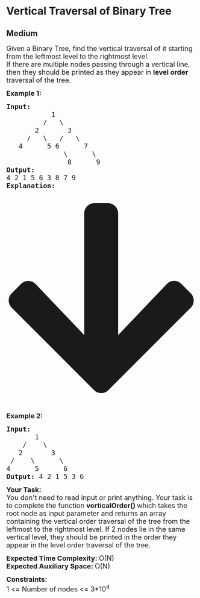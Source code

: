 # Vertical Traversal of Binary Tree
## Medium
<div class="problems_problem_content__Xm_eO"><p><span style="font-size:18px">Given a Binary Tree, find the vertical traversal of it starting from the leftmost level to the rightmost level.<br>
If there are multiple nodes passing through a vertical line, then they should be printed as they appear in <strong>level order</strong> traversal of the tree.</span></p>

<p><span style="font-size:18px"><strong>Example 1:</strong></span></p>

<pre><span style="font-size:18px"><strong>Input:</strong>
           1
         /   \
       2       3
     /   \   /   \
   4      5 6      7
              \      \
               8      9           
</span><span style="font-size:18px"><strong>Output: </strong>
4 2 1 5 6 3 8 7 9 
<strong>Explanation:</strong></span>
<img alt="" src="https://media.geeksforgeeks.org/img-practice/ScreenShot2021-05-28at3-1622541589.png"><ocid-button-p class="ocid-button-p" id="downloadButton_https://media.geeksforgeeks.org/img-practice/ScreenShot2021-05-28at3-1622541589.png__0"><ocidbutton class="ocid-dl-button-1-1 ocid-dl-button-1-8 ocid-dl-button-5-1 ocid-dl-button-1-4 ocid-dl-button-1-9 ocid-dl-button-5-2"><svg aria-hidden="true" focusable="false" data-prefix="fas" data-icon="arrow-down" class="svg-inline--fa fa-arrow-down fa-w-14 " role="img" xmlns="http://www.w3.org/2000/svg" viewBox="0 0 448 512"><path fill="currentColor" d="M413.1 222.5l22.2 22.2c9.4 9.4 9.4 24.6 0 33.9L241 473c-9.4 9.4-24.6 9.4-33.9 0L12.7 278.6c-9.4-9.4-9.4-24.6 0-33.9l22.2-22.2c9.5-9.5 25-9.3 34.3.4L184 343.4V56c0-13.3 10.7-24 24-24h32c13.3 0 24 10.7 24 24v287.4l114.8-120.5c9.3-9.8 24.8-10 34.3-.4z"></path></svg></ocidbutton></ocid-button-p>
</pre>

<p><span style="font-size:18px"><strong>Example 2:</strong></span></p>

<pre><span style="font-size:18px"><strong>Input:
&nbsp;      </strong>1
 &nbsp; &nbsp;/&nbsp;&nbsp;&nbsp; \
 &nbsp; 2&nbsp; &nbsp; &nbsp;  3
 /&nbsp;&nbsp;  \&nbsp; &nbsp; &nbsp;&nbsp;\
4&nbsp; &nbsp;  &nbsp;5&nbsp; &nbsp;  &nbsp;6
<strong>Output: </strong>4 2 1 5 3 6<strong>
</strong></span></pre>

<p><span style="font-size:18px"><strong>Your Task:</strong><br>
You don't need to read input or print anything. Your task is to complete the function&nbsp;<strong>verticalOrder()&nbsp;</strong>which takes the root node as input parameter and returns an array containing&nbsp;the vertical order traversal of the tree from the leftmost to the rightmost level. If 2 nodes lie in the same vertical level, they should be printed in the order they appear in the level order traversal of the tree.</span></p>

<p><span style="font-size:18px"><strong>Expected Time Complexity:&nbsp;</strong>O(N)<br>
<strong>Expected Auxiliary Space:&nbsp;</strong>O(N)</span></p>

<p><span style="font-size:18px"><strong>Constraints:</strong><br>
1 &lt;= Number of nodes &lt;= 3*10<sup>4</sup></span></p>
</div>